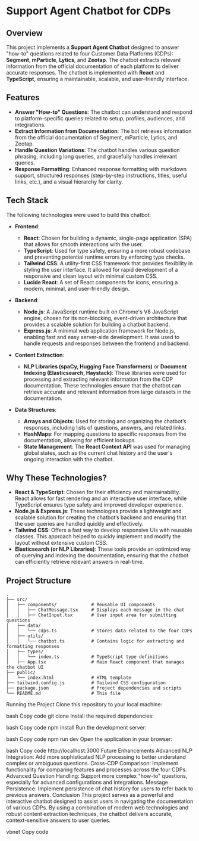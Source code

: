# Support Agent Chatbot for CDPs

## Overview
This project implements a **Support Agent Chatbot** designed to answer "how-to" questions related to four Customer Data Platforms (CDPs): **Segment**, **mParticle**, **Lytics**, and **Zeotap**. The chatbot extracts relevant information from the official documentation of each platform to deliver accurate responses. The chatbot is implemented with **React** and **TypeScript**, ensuring a maintainable, scalable, and user-friendly interface.

## Features
- **Answer "How-to" Questions**: The chatbot can understand and respond to platform-specific queries related to setup, profiles, audiences, and integrations.
- **Extract Information from Documentation**: The bot retrieves information from the official documentation of Segment, mParticle, Lytics, and Zeotap.
- **Handle Question Variations**: The chatbot handles various question phrasing, including long queries, and gracefully handles irrelevant queries.
- **Response Formatting**: Enhanced response formatting with markdown support, structured responses (step-by-step instructions, titles, useful links, etc.), and a visual hierarchy for clarity.

## Tech Stack
The following technologies were used to build this chatbot:

- **Frontend**:
    - **React**: Chosen for building a dynamic, single-page application (SPA) that allows for smooth interactions with the user.
    - **TypeScript**: Used for type safety, ensuring a more robust codebase and preventing potential runtime errors by enforcing type checks.
    - **Tailwind CSS**: A utility-first CSS framework that provides flexibility in styling the user interface. It allowed for rapid development of a responsive and clean layout with minimal custom CSS.
    - **Lucide React**: A set of React components for icons, ensuring a modern, minimal, and user-friendly design.

- **Backend**:
    - **Node.js**: A JavaScript runtime built on Chrome's V8 JavaScript engine, chosen for its non-blocking, event-driven architecture that provides a scalable solution for building a chatbot backend.
    - **Express.js**: A minimal web application framework for Node.js, enabling fast and easy server-side development. It was used to handle requests and responses between the frontend and backend.

- **Content Extraction**:
    - **NLP Libraries (spaCy, Hugging Face Transformers)** or **Document Indexing (Elasticsearch, Haystack)**: These libraries were used for processing and extracting relevant information from the CDP documentation. These technologies ensure that the chatbot can retrieve accurate and relevant information from large datasets in the documentation.

- **Data Structures**:
    - **Arrays and Objects**: Used for storing and organizing the chatbot’s responses, including lists of questions, answers, and related links.
    - **HashMaps**: For mapping questions to specific responses from the documentation, allowing for efficient lookups.
    - **State Management**: The **React Context API** was used for managing global states, such as the current chat history and the user's ongoing interaction with the chatbot.

## Why These Technologies?
- **React & TypeScript**: Chosen for their efficiency and maintainability. React allows for fast rendering and an interactive user interface, while TypeScript ensures type safety and improved developer experience.
- **Node.js & Express.js**: These technologies provide a lightweight and scalable solution for creating the chatbot’s backend and ensuring that the user queries are handled quickly and effectively.
- **Tailwind CSS**: Offers a fast way to develop responsive UIs with reusable classes. This approach helped to quickly implement and modify the layout without extensive custom CSS.
- **Elasticsearch (or NLP Libraries)**: These tools provide an optimized way of querying and indexing the documentation, ensuring that the chatbot can efficiently retrieve relevant answers in real-time.

## Project Structure
```plaintext
.
├── src/
│   ├── components/             # Reusable UI components
│   │   ├── ChatMessage.tsx     # Displays each message in the chat
│   │   ├── ChatInput.tsx       # User input area for submitting questions
│   ├── data/
│   │   └── cdps.ts             # Stores data related to the four CDPs
│   ├── utils/
│   │   └── chatbot.ts          # Contains logic for extracting and formatting responses
│   ├── types/
│   │   └── index.ts            # TypeScript type definitions
│   ├── App.tsx                 # Main React component that manages the chatbot UI
├── public/
│   └── index.html              # HTML template
├── tailwind.config.js          # Tailwind CSS configuration
├── package.json                # Project dependencies and scripts
└── README.md                   # This file
```


Running the Project
Clone this repository to your local machine:

bash
Copy code
git clone <repository-url>
Install the required dependencies:

bash
Copy code
npm install
Run the development server:

bash
Copy code
npm run dev
Open the application in your browser:

bash
Copy code
http://localhost:3000
Future Enhancements
Advanced NLP Integration: Add more sophisticated NLP processing to better understand complex or ambiguous questions.
Cross-CDP Comparison: Implement functionality for comparing features and processes across the four CDPs.
Advanced Question Handling: Support more complex "how-to" questions, especially for advanced configurations and integrations.
Message Persistence: Implement persistence of chat history for users to refer back to previous answers.
Conclusion
This project serves as a powerful and interactive chatbot designed to assist users in navigating the documentation of various CDPs. By using a combination of modern web technologies and robust content extraction techniques, the chatbot delivers accurate, context-sensitive answers to user queries.

vbnet
Copy code
